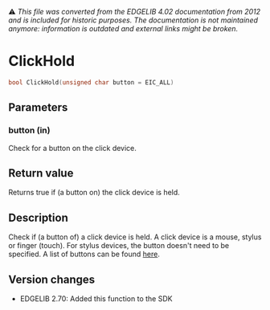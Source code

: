 :warning: _This file was converted from the EDGELIB 4.02 documentation from 2012 and is included for historic purposes. The documentation is not maintained anymore: information is outdated and external links might be broken._

# ClickHold


```c++
bool ClickHold(unsigned char button = EIC_ALL)
```

## Parameters
### button (in)
Check for a button on the click device.

## Return value
Returns true if (a button on) the click device is held.

## Description
Check if (a button of) a click device is held. A click device is a mouse, stylus or finger (touch). For stylus devices, the button doesn't need to be specified. A list of buttons can be found [here](classeinput_definitions.md).

## Version changes
- EDGELIB 2.70: Added this function to the SDK

